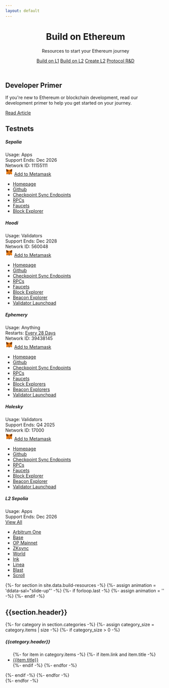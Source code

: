 ```yaml
---
layout: default
---
```



<!-- Header -->
<header class="py-3 my-2">
  <div class="container text-center">
    <h1 class="display-5 fw-bold text-capitalize mt-2 mt-sm-4 mt-md-5">Build on Ethereum</h1>
    <div class="col-lg-7 mx-auto">
      <p class="lead mb-4">Resources to start your Ethereum journey</p>
      <div class="d-flex justify-content-center gap-3 flex-wrap">
        <a href="#build-l1" class="btn btn-primary pop">Build on L1</a>
        <a href="#build-l2" class="btn btn-outline-light pop">Build on L2</a>
        <a href="#create-l2" class="btn btn-outline-light pop">Create L2</a>
        <a href="#protocol" class="btn btn-outline-light pop">Protocol R&D</a>
      </div>
    </div>
  </div>
</header>




<div id="primer" class="container py-0 py-md-3 py-lg-5" ddata-sal="slide-up">
  <div class="col-lg-10 col-xl-8 col-xxl-7 mx-auto">
    <div class="card">
      <div class="card-body">
        <h2 class="card-title text-center">Developer Primer</h2>
        <p class="lead text-center mb-4">If you're new to Ethereum or blockchain development, read our development primer to help you get started on your journey.</p>
        <div class="d-flex justify-content-center gap-3 flex-wrap mb-2">
          <a href="https://medium.com/@hanniabu/building-on-ethereum-a-developers-guide-to-ethereum-and-layer-2-6fc7a9665e49" class="btn btn-light pop">Read Article</a>
        </div>
      </div>
    </div>
  </div>
</div>



<div id="testnets" class="container py-0 py-md-3 py-lg-5" ddata-sal="slide-up">
  <h2 class="section-title text-center">Testnets</h2>
  <div class="row g-4 d-flex justify-content-center link-offset-2">
    <!--  -->
    <div class="col-12 col-sm-6 col-xl-4 col-xxl-4">
      <div class="card pop h-100">
        <div class="card-body">
          <h5 class="card-title">Sepolia</h5>
          <p class="card-text">
            <p>
              <div>Usage: Apps</div>
              <div>Support Ends: Dec 2026</div>
              <div>Network ID: 11155111</div>
              <div class="d-none">
                <img src="/assets/img/metamask.png" style="height:1.5rem">
                <a href="" class="metamask ms-1" data-network="sepolia">Add to Metamask</a>
              </div>
            </p>
            <ul>
              <li><a href="https://sepolia.ethpandaops.io/">Homepage</a></li>
              <li><a href="https://github.com/eth-clients/sepolia">Github</a></li>
              <li><a href="https://eth-clients.github.io/checkpoint-sync-endpoints/#sepolia">Checkpoint Sync Endpoints</a></li>
              <li><a href="https://github.com/eth-clients/sepolia?tab=readme-ov-file#:~:text=unitap.app/gastap-,Open%20RPC%20Endpoints,-%3A">RPCs</a></li>
              <li><a href="https://github.com/eth-clients/sepolia?tab=readme-ov-file#:~:text=sepolia.blockscout.com/-,Faucets,-%3A">Faucets</a></li>
              <li><a href="https://sepolia.etherscan.io/">Block Explorer</a></li>
            </ul>
          </p>
        </div>
      </div>
    </div>
    <div class="col-12 col-sm-6 col-xl-4 col-xxl-4">
      <div class="card pop h-100">
        <div class="card-body">
          <h5 class="card-title">Hoodi</h5>
          <p class="card-text">
            <p>
              <div>Usage: Validators</div>
              <div>Support Ends: Dec 2028</div>
              <div>Network ID: 560048</div>
              <div class="d-none">
                <img src="/assets/img/metamask.png" style="height:1.5rem">
                <a href="" class="metamask ms-1" data-network="hoodi">Add to Metamask</a>
              </div>
            </p>
            <ul>
              <li><a href="https://hoodi.ethpandaops.io/">Homepage</a></li>
              <li><a href="https://github.com/eth-clients/hoodi">Github</a></li>
              <li><a href="https://eth-clients.github.io/checkpoint-sync-endpoints/#hoodi">Checkpoint Sync Endpoints</a></li>
              <li><a href="https://rpc.hoodi.ethpandaops.io">RPCs</a></li>
              <li><a href="https://hoodi-faucet.pk910.de/">Faucets</a></li>
              <li><a href="https://hoodi.etherscan.io/">Block Explorer</a></li>
              <li><a href="https://hoodi.beaconcha.in">Beacon Explorer</a></li>
              <li><a href="https://hoodi.launchpad.ethereum.org">Validator Launchpad</a></li>
            </ul>
          </p>
        </div>
      </div>
    </div>
    <div class="col-12 col-sm-6 col-xl-4 col-xxl-4">
      <div class="card pop h-100">
        <div class="card-body">
          <h5 class="card-title">Ephemery</h5>
          <p class="card-text">
            <p>
              <div>Usage: Anything</div>
              <div>Restarts: <a href="https://github.com/ephemery-testnet/ephemery-resources?tab=readme-ov-file#meta-network-info">Every 28 Days</a></div>
              <div>Network ID: 39438145</div>
              <div class="d-none">
                <img src="/assets/img/metamask.png" style="height:1.5rem">
                <a href="" class="metamask ms-1" data-network="ephemery">Add to Metamask</a>
              </div>
            </p>
            <ul>
              <li><a href="https://ephemery.dev/">Homepage</a></li>
              <li><a href="https://github.com/ephemery-testnet/ephemery-genesis">Github</a></li>
              <li><a href="https://eth-clients.github.io/checkpoint-sync-endpoints/#ephemery">Checkpoint Sync Endpoints</a></li>
              <li><a href="https://github.com/ephemery-testnet/ephemery-resources?tab=readme-ov-file#rpc-providers">RPCs</a></li>
              <li><a href="https://github.com/ephemery-testnet/ephemery-resources?tab=readme-ov-file#faucets">Faucets</a></li>
              <li><a href="https://github.com/ephemery-testnet/ephemery-resources?tab=readme-ov-file#block-explorers">Block Explorers</a></li>
              <li><a href="https://github.com/ephemery-testnet/ephemery-resources?tab=readme-ov-file#beacon-explorers">Beacon Explorers</a></li>
              <li><a href="https://launchpad.ephemery.dev/">Validator Launchpad</a></li>
            </ul>
          </p>
        </div>
      </div>
    </div>
    <div class="col-12 col-sm-6 col-xl-4 col-xxl-4">
      <div class="card pop h-100">
        <div class="card-body">
          <h5 class="card-title">Holesky</h5>
          <p class="card-text">
            <p>
              <div>Usage: Validators</div>
              <div>Support Ends: Q4 2025</div>
              <div>Network ID: 17000</div>
              <div class="d-none">
                <img src="/assets/img/metamask.png" style="height:1.5rem">
                <a href="" class="metamask ms-1" data-network="holesky">Add to Metamask</a>
              </div>
            </p>
            <ul>
              <li><a href="https://holesky.ethpandaops.io/">Homepage</a></li>
              <li><a href="https://github.com/eth-clients/holesky">Github</a></li>
              <li><a href="https://eth-clients.github.io/checkpoint-sync-endpoints/#holesky">Checkpoint Sync Endpoints</a></li>
              <li><a href="https://rpc.holesky.ethpandaops.io">RPCs</a></li>
              <li><a href="https://github.com/eth-clients/holesky?tab=readme-ov-file#:~:text=holesky.ethpandaops.io-,Faucets,-%3A">Faucets</a></li>
              <li><a href="https://holesky.etherscan.io/">Block Explorer</a></li>
              <li><a href="https://light-holesky.beaconcha.in/">Beacon Explorer</a></li>
              <li><a href="https://holesky.launchpad.ethereum.org/en/">Validator Launchpad</a></li>
            </ul>
          </p>
        </div>
      </div>
    </div>
    <div class="col-12 col-sm-6 col-xl-4 col-xxl-4">
      <div class="card pop h-100">
        <div class="card-body">
          <h5 class="card-title">L2 Sepolia</h5>
          <p class="card-text">
            <p>
              <div>Usage: Apps</div>
              <div>Support Ends: Dec 2026</div>
              <div><a href="https://chainlist.org/?testnets=true&search=sepolia">View All</a></div>
            </p>
            <ul>
              <li><a href="https://chainlist.org/chain/42161">Arbitrum One</a></li>
              <li><a href="https://chainlist.org/chain/84532">Base</a></li>
              <li><a href="https://chainlist.org/chain/11155420">OP Mainnet</a></li>
              <li><a href="https://chainlist.org/chain/300">ZKsync</a></li>
              <li><a href="https://chainlist.org/chain/4801">World</a></li>
              <li><a href="https://chainlist.org/chain/763373">Ink</a></li>
              <li><a href="https://chainlist.org/chain/59141">Linea</a></li>
              <li><a href="https://chainlist.org/chain/168587773">Blast</a></li>
              <li><a href="https://chainlist.org/chain/534351">Scroll</a></li>
            </ul>
          </p>
        </div>
      </div>
    </div>
    <!--  -->
  </div>
</div>



{%- for section in site.data.build-resources -%}
  {%- assign animation = 'ddata-sal="slide-up"' -%}
  {%- if forloop.last -%}
    {%- assign animation = '' -%}
  {%- endif -%}
  <div id="{{section.id}}" class="container py-0 py-md-3 py-lg-5" {{animation}}>
    <h2 class="section-title text-center">{{section.header}}</h2>
    <div class="row g-4 d-flex justify-content-center link-offset-2">
      {%- for category in section.categories -%}
        {%- assign category_size = category.items | size -%}
        {%- if category_size > 0 -%}
          <div class="col-12 col-sm-6 col-xl-4">
            <div class="card pop h-100">
              <div class="card-body">
                <h5 class="card-title">{{category.header}}</h5>
                <p class="card-text">
                  <ul>
                    {%- for item in category.items -%}  
                      {%- if item.link and item.title -%}
                        <li><a href="{{item.link}}">{{item.title}}</a></li>
                      {%- endif -%}
                    {%- endfor -%}
                  </ul>
                </p>
              </div>
            </div>
          </div>
        {%- endif -%}
      {%- endfor -%}
    </div>
  </div>
{%- endfor -%}




<script>
  document.querySelectorAll(".metamask").forEach(function (element) {
    element.addEventListener("click", addNetwork, false);
  });

  function addNetwork(event) {
    event.preventDefault();
    let network = this.dataset.network;
    console.log(network);
    let networks = {
      hoodi: {
        method: 'wallet_addEthereumChain',
        params: [{
        chainId: "0x88bb0",
        chainName: "Hoodi",
        nativeCurrency: {
            name: 'Testnet ETH',
            symbol: 'ETH',
            decimals: 18
        },
        rpcUrls: ["https://rpc.hoodi.ethpandaops.io"],
        blockExplorerUrls: ["https://hoodi.etherscan.io/"]
        }]
      },
      sepolia: {
        method: 'wallet_addEthereumChain',
        params: [{
        chainId: "0xAA36A7",
        chainName: "Sepolia",
        nativeCurrency: {
            name: 'Testnet ETH',
            symbol: 'ETH',
            decimals: 18
        },
        rpcUrls: ["https://rpc.sepolia.ethpandaops.io","https://rpc.sepolia.org/","https://rpc2.sepolia.org/","https://rpc.sepolia.online/","https://www.sepoliarpc.space/"],
        blockExplorerUrls: ["https://sepolia.etherscan.io/"]
        }]
      },
      ephemery: {
        method: 'wallet_addEthereumChain',
        params: [{
          chainId: 0x259C741,
          chainName: "Ephemery",
          nativeCurrency: {
              name: 'Testnet ETH',
              symbol: 'ETH',
              decimals: 18
          },
          rpcUrls: ["https://otter.bordel.wtf/erigon","https://rpc.bordel.wtf/test","https://eth.ephemeral.zeus.fyi"],
          blockExplorerUrls: ["https://explorer.ephemery.dev/","https://otter.bordel.wtf/"]
        }]
      },
      holesky: {
        method: 'wallet_addEthereumChain',
        params: [{
        chainId: "0x4268",
        chainName: "Holesky",
        nativeCurrency: {
            name: 'Testnet ETH',
            symbol: 'ETH',
            decimals: 18
        },
        rpcUrls: ["https://rpc.holesky.ethpandaops.io","https://ethereum-holesky.publicnode.com"],
        blockExplorerUrls: ["https://holesky.etherscan.io/"]
        }]
      }
    }
    try {
      // window.ethereum.request(networks[network])
      window.ethereum.request({
        method: 'wallet_switchEthereumChain',
        params: [{ chainId: chainIdHex }],
      });
    }
    catch(error) {
      alert("Metamask extension not installed");
      console.log(error);
    }
  }
</script>
